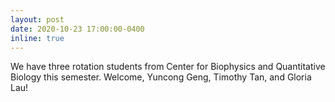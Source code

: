 ```yaml
---
layout: post
date: 2020-10-23 17:00:00-0400
inline: true
---
```


We have three rotation students from Center for Biophysics and Quantitative Biology this semester. Welcome, Yuncong Geng, Timothy Tan, and Gloria Lau!